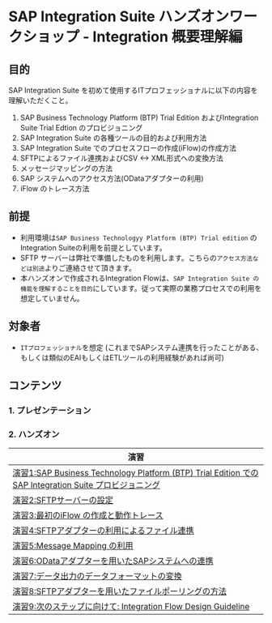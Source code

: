 # SAP Integration Suite ハンズオンワークショップ - Integration 概要理解編
## 目的
SAP Integration Suite を初めて使用するITプロフェッショナルに以下の内容を理解いただくこと。
1. SAP Business Technology Platform (BTP) Trial Edition およびIntegration Suite Trial Edtion のプロビジョニング
2. SAP Integration Suite の各種ツールの目的および利用方法
3. SAP Integration Suite でのプロセスフローの作成(iFlow)の作成方法
4. SFTPによるファイル連携およびCSV <-> XML形式への変換方法
5. メッセージマッピングの方法
6. SAP システムへのアクセス方法(ODataアダプターの利用)
7. iFlow のトレース方法
   
## 前提
- 利用環境は`SAP Business Technologyy Platform (BTP) Trial edition` のIntegration Suiteの利用を前提としています。
- SFTP サーバーは弊社で準備したものを利用します。こちらの`アクセス方法などは別途`よりご連絡させて頂きます。
- 本ハンズオンで作成されるIntegration Flowは、`SAP Integration Suite の機能を理解することを目的`にしています。従って実際の業務プロセスでの利用を想定していません。
  
## 対象者
- `ITプロフェッショナル`を想定 (これまでSAPシステム連携を行ったことがある、もしくは類似のEAIもしくはETLツールの利用経験があれば尚可)
  
## コンテンツ
### 1. プレゼンテーション
### 2. ハンズオン

|演習|
|-------------------|
| [演習1:SAP Business Technology Platform (BTP) Trial Edition でのSAP Integration Suite プロビジョニング](ex1/README.md)
| [演習2:SFTPサーバーの設定](ex2/README.md)
| [演習3:最初のiFlow の作成と動作トレース](ex3/README.md)
| [演習4:SFTPアダプターの利用によるファイル連携](ex4/README.md)
| [演習5:Message Mapping の利用](ex5/README.md)
| [演習6:ODataアダプターを用いたSAPシステムへの連携](ex6/README.md)
| [演習7:データ出力のデータフォーマットの変換](ex7/README.md)
| [演習8:SFTPアダプターを用いたファイルポーリングの方法](ex8/README.md)
| [演習9:次のステップに向けて: Integration Flow Design Guideline](ex9/README.md)
